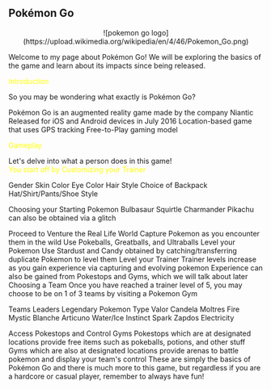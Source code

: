  ## Pokémon Go
 <center>![pokemon go logo](https://upload.wikimedia.org/wikipedia/en/4/46/Pokemon_Go.png)</center>


 Welcome to my page about Pokémon Go! We will be exploring the basics
 of the game and learn about its impacts since being released.

 <span style="color:yellow;">Introduction</span>

 So you may be wondering what exactly is Pokémon Go?

 Pokémon Go is an augmented reality game made by the company Niantic
 Released for iOS and Android devices in July 2016 Location-based game
 that uses GPS tracking Free-to-Play gaming model

 <span style="color:yellow;">Gameplay</span>

 Let's delve into what a person does in this game! <br>
<span style="color:yellow;">You start off by Customizing your Trainer</span>

 Gender Skin Color Eye Color
 Hair Style Choice of Backpack Hat/Shirt/Pants/Shoe Style

 Choosing your Starting Pokemon Bulbasaur Squirtle Charmander Pikachu
 can also be obtained via a glitch

 Proceed to Venture the Real Life World Capture Pokemon as you
 encounter them in the wild Use Pokeballs, Greatballs, and Ultraballs
 Level your Pokemon Use Stardust and Candy obtained by
 catching/transferring duplicate Pokemon to level them Level your
 Trainer Trainer levels increase as you gain experience via capturing
 and evolving pokemon Experience can also be gained from Pokestops and
 Gyms, which we will talk about later Choosing a Team Once you have
 reached a trainer level of 5, you may choose to be on 1 of 3 teams by
 visiting a Pokemon Gym

 Teams	Leaders	Legendary Pokemon	Type Valor	Candela	Moltres	Fire
 Mystic	Blanche	Articuno	Water/Ice Instinct	Spark	Zapdos	Electricity

 Access Pokestops and Control Gyms Pokestops which are at designated
 locations provide free items such as pokeballs, potions, and other
 stuff Gyms which are also at designated locations provide arenas to
 battle pokemon and display your team's control These are simply the
 basics of Pokémon Go and there is much more to this game, but
 regardless if you are a hardcore or casual player, remember to always
 have fun!
